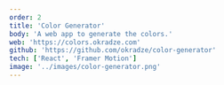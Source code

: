 ```yaml
---
order: 2
title: 'Color Generator'
body: 'A web app to generate the colors.'
web: 'https://colors.okradze.com'
github: 'https://github.com/okradze/color-generator'
tech: ['React', 'Framer Motion']
image: '../images/color-generator.png'
---
```

